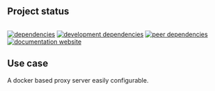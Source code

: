 <!-- #!/usr/bin/env markdown
-*- coding: utf-8 -*-
region header
Copyright Torben Sickert (info["~at~"]torben.website) 16.12.2012

License
-------

This library written by Torben Sickert stand under a creative commons naming
3.0 unported license. See https://creativecommons.org/licenses/by/3.0/deed.de
endregion -->

Project status
--------------

[![<LABEL>](https://github.com/thaibault/containerbase/actions/workflows/build:image:push.yaml/badge.svg)](https://github.com/thaibault/containerbase/actions/workflows/build:image:push.yaml)

[![dependencies](https://img.shields.io/david/thaibault/proxy.svg)](https://david-dm.org/thaibault/proxy)
[![development dependencies](https://img.shields.io/david/dev/thaibault/proxy.svg)](https://david-dm.org/thaibault/proxy?type=dev)
[![peer dependencies](https://img.shields.io/david/peer/thaibault/proxy.svg)](https://david-dm.org/thaibault/proxy?type=peer)
[![documentation website](https://img.shields.io/website-up-down-green-red/https/torben.website/proxy.svg?label=documentation-website)](https://torben.website/proxy)

<!--|deDE:Einsatz-->
Use case
--------

A docker based proxy server easily configurable.

<!-- region vim modline
vim: set tabstop=4 shiftwidth=4 expandtab:
vim: foldmethod=marker foldmarker=region,endregion:
endregion -->
